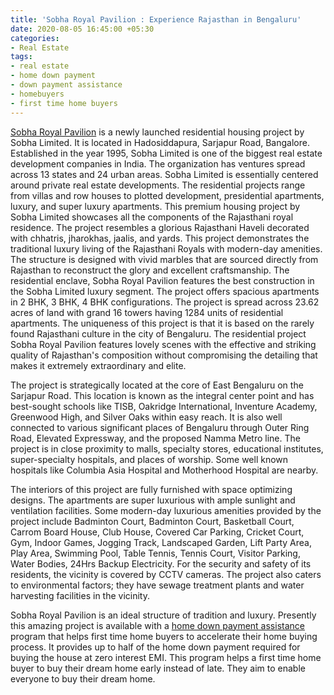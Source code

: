 ```yaml
---
title: 'Sobha Royal Pavilion : Experience Rajasthan in Bengaluru'
date: 2020-08-05 16:45:00 +05:30
categories:
- Real Estate
tags:
- real estate
- home down payment
- down payment assistance
- homebuyers
- first time home buyers
---
```




[Sobha Royal Pavilion](https://homecapital.in/property/421/Sobha-Royal-Pavilion-3-BHK) is a newly launched residential housing project by Sobha Limited. It is located in Hadosiddapura, Sarjapur Road, Bangalore. Established in the year 1995, Sobha Limited is one of the biggest real estate development companies in India. The organization has ventures spread across 13 states and 24 urban areas. Sobha Limited is essentially centered around private real estate developments. The residential projects range from villas and row houses to plotted development, presidential apartments, luxury, and super luxury apartments. This premium housing project by Sobha Limited showcases all the components of the Rajasthani royal residence. The project resembles a glorious Rajasthani Haveli decorated with chhatris, jharokhas, jaalis, and yards. This project demonstrates the traditional luxury living of the Rajasthani Royals with modern-day amenities. The structure is designed with vivid marbles that are sourced directly from Rajasthan to reconstruct the glory and excellent craftsmanship. The residential enclave, Sobha Royal Pavilion features the best construction in the Sobha Limited luxury segment. The project offers spacious apartments in 2 BHK, 3 BHK, 4 BHK configurations. The project is spread across 23.62 acres of land with grand 16 towers having 1284 units of residential apartments. The uniqueness of this project is that it is based on the rarely found Rajasthani culture in the city of Bengaluru. The residential project Sobha Royal Pavilion features lovely scenes with the effective and striking quality of Rajasthan's composition without compromising the detailing that makes it extremely extraordinary and elite. 

The project is strategically located at the core of East Bengaluru on the Sarjapur Road. This location is known as the integral center point and has best-sought schools like TISB, Oakridge International, Inventure Academy, Greenwood High, and Silver Oaks within easy reach. It is also well connected to various significant places of Bengaluru through Outer Ring Road, Elevated Expressway, and the proposed Namma Metro line. The project is in close proximity to malls, specialty stores, educational institutes, super-specialty hospitals, and places of worship. Some well known hospitals like Columbia Asia Hospital and Motherhood Hospital are nearby.

The interiors of this project are fully furnished with space optimizing designs. The apartments are super luxurious with ample sunlight and ventilation facilities. Some modern-day luxurious amenities provided by the project include Badminton Court, Badminton Court, Basketball Court, Carrom Board House, Club House, Covered Car Parking, Cricket Court, Gym, Indoor Games, Jogging Track, Landscaped Garden, Lift Party Area, Play Area, Swimming Pool, Table Tennis, Tennis Court, Visitor Parking, Water Bodies, 24Hrs Backup Electricity. For the security and safety of its residents, the vicinity is covered by CCTV cameras. The project also caters to environmental factors; they have sewage treatment plants and water harvesting facilities in the vicinity. 

Sobha Royal Pavilion is an ideal structure of tradition and luxury. Presently this amazing project is available with a [home down payment assistance](https://homecapital.in/program) program that helps first time home buyers to accelerate their home buying process. It provides up to half of the home down payment required for buying the house at zero interest EMI. This program helps a first time home buyer to buy their dream home early instead of late. They aim to enable everyone to buy their dream home.
